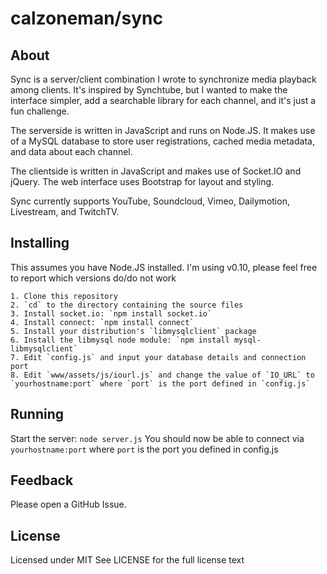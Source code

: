 calzoneman/sync
===============

About
-----

Sync is a server/client combination I wrote to synchronize media playback
among clients.  It's inspired by Synchtube, but I wanted to make the
interface simpler, add a searchable library for each channel, and it's just
a fun challenge.

The serverside is written in JavaScript and runs on Node.JS.  It makes use
of a MySQL database to store user registrations, cached media metadata, and
data about each channel.

The clientside is written in JavaScript and makes use of Socket.IO and
jQuery.  The web interface uses Bootstrap for layout and styling.

Sync currently supports YouTube, Soundcloud, Vimeo, Dailymotion, Livestream, and TwitchTV.

Installing
----------

This assumes you have Node.JS installed.
I'm using v0.10, please feel free to report which versions do/do not work

    1. Clone this repository
    2. `cd` to the directory containing the source files
    3. Install socket.io: `npm install socket.io`
    4. Install connect: `npm install connect`
    5. Install your distribution's `libmysqlclient` package
    6. Install the libmysql node module: `npm install mysql-libmysqlclient`
    7. Edit `config.js` and input your database details and connection port
    8. Edit `www/assets/js/iourl.js` and change the value of `IO_URL` to `yourhostname:port` where `port` is the port defined in `config.js`

Running
-------

Start the server: `node server.js`
You should now be able to connect via `yourhostname:port` where `port` is
the port you defined in config.js

Feedback
--------

Please open a GitHub Issue.

License
-------

Licensed under MIT
See LICENSE for the full license text
